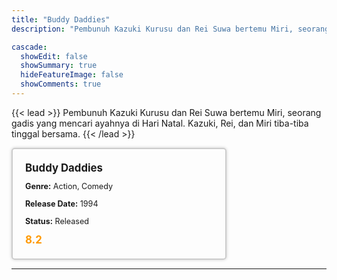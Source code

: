 ```yaml
---
title: "Buddy Daddies"
description: "Pembunuh Kazuki Kurusu dan Rei Suwa bertemu Miri, seorang gadis yang mencari ayahnya di Hari Natal. Kazuki, Rei, dan Miri tiba-tiba tinggal bersama."

cascade:
  showEdit: false
  showSummary: true
  hideFeatureImage: false
  showComments: true
---
```


{{< lead >}}
Pembunuh Kazuki Kurusu dan Rei Suwa bertemu Miri, seorang gadis yang mencari ayahnya di Hari Natal. Kazuki, Rei, dan Miri tiba-tiba tinggal bersama.
{{< /lead >}}

<style>

/* CSS for the movie information box */
        .movie-box {
            width: 300px;
            padding: 20px;
            border: 2px solid #ccc; /* Border added */
            border-radius: 5px;
            box-shadow: 0 0 5px rgba(0, 0, 0, 0.2);
        }

        /* CSS for movie title */
        .movie-title {
            font-size: 1.2em;
            font-weight: bold;
            margin-bottom: 10px;
        }

        /* CSS for movie details */
        .movie-details {
            font-size: 0.9em;
            margin-bottom: 10px;
        }

        /* CSS for movie rating */
        .movie-rating {
            font-size: 1.2em;
            font-weight: bold;
            color: #ff9900; /* IMDb's rating color */
        }
</style>

 <div class="movie-box">
        <div class="movie-title">Buddy Daddies</div>
        <div class="movie-details">
            <p><strong>Genre:</strong> Action, Comedy</p>
            <p><strong>Release Date:</strong> 1994</p>
            <p><strong>Status:</strong> Released</p>
        </div>
        <div class="movie-rating">8.2</div>
    </div>

---
